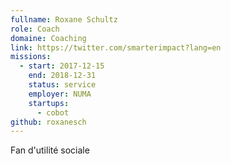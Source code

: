 ```yaml
---
fullname: Roxane Schultz
role: Coach
domaine: Coaching
link: https://twitter.com/smarterimpact?lang=en
missions:
  - start: 2017-12-15
    end: 2018-12-31
    status: service
    employer: NUMA
    startups:
      - cobot
github: roxanesch
---
```

Fan d'utilité sociale